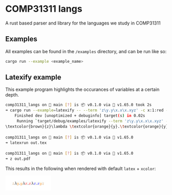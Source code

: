 # COMP31311 langs
A rust based parser and library for the languages we study in COMP31311

## Examples
All examples can be found in the `/examples` directory, and can be run like so:
```sh
cargo run --example <example_name>
```

## Latexify example
This example program highlights the occurances of variables at a certain depth.
```sh
comp31311_langs on  main [?] is 📦 v0.1.0 via 🦀 v1.65.0 took 2s
➜ cargo run --example=latexify -- --term 'z\y.y\x.x\x.xyz' -c x:1:red -c x:2:blue -c z:0:brown -c y:1:orange --output
    Finished dev [unoptimized + debuginfo] target(s) in 0.02s
     Running `target/debug/examples/latexify --term 'z\y.y\x.x\x.xyz' -c 'x:1:red' -c 'x:2:blue' -c 'z:0:brown' -c 'y:1:orange' --output`
\textcolor{brown}{z}\lambda \textcolor{orange}{y}.\textcolor{orange}{y}\lambda \textcolor{red}{x}.\textcolor{red}{x}\lambda \textcolor{blue}{x}.\textcolor{blue}{x}\textcolor{orange}{y}\textcolor{brown}{z}

comp31311_langs on  main [?] is 📦 v0.1.0 via 🦀 v1.65.0
➜ latexrun out.tex

comp31311_langs on  main [?] is 📦 v0.1.0 via 🦀 v1.65.0
➜ z out.pdf
```

This results in the following when rendered with default `latex` + `xcolor`:

![](https://github.com/tritoke/comp31311_langs/blob/main/resources/coloured_latex.jpg?raw=true)
